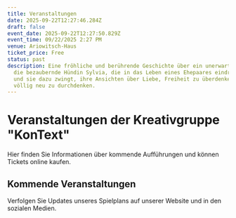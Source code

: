 ```yaml
---
title: Veranstaltungen
date: 2025-09-22T12:27:46.284Z
draft: false
event_date: 2025-09-22T12:27:50.829Z
event_time: 09/22/2025 2:27 PM
venue: Ariowitsch-Haus
ticket_price: Free
status: past
description: Eine fröhliche und berührende Geschichte über ein unerwartetes Geschenk des Schicksals —
  die bezaubernde Hündin Sylvia, die in das Leben eines Ehepaares eindringt
  und sie dazu zwingt, ihre Ansichten über Liebe, Freiheit zu überdenken und ihr Leben
  völlig neu zu durchdenken.
---
```

# Veranstaltungen der Kreativgruppe "KonText"

Hier finden Sie Informationen über kommende Aufführungen und können Tickets online kaufen.

## Kommende Veranstaltungen

Verfolgen Sie Updates unseres Spielplans auf unserer Website und in den sozialen Medien.
